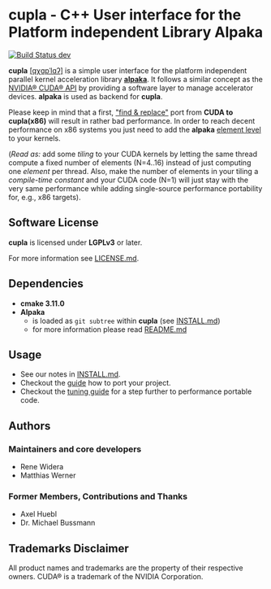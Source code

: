 **cupla** - C++ User interface for the Platform independent Library Alpaka
==========================================================================

[![Build Status dev](https://img.shields.io/travis/ComputationalRadiationPhysics/cupla/dev.svg?label=dev)](https://travis-ci.org/ComputationalRadiationPhysics/cupla/branches)

**cupla** [[qχɑpˈlɑʔ]](https://en.wiktionary.org/wiki/Qapla%27) is a simple user
interface for the platform independent parallel kernel
acceleration library
[**alpaka**](https://github.com/ComputationalRadiationPhysics/alpaka).
It follows a similar concept as the
[NVIDIA® CUDA® API](https://developer.nvidia.com/cuda-zone) by
providing a software layer to manage accelerator devices.
**alpaka** is used as backend for **cupla**.

Please keep in mind that a first, ["find & replace"](doc/PortingGuide.md) port
from **CUDA to cupla(x86)** will result in rather bad performance. In order to
reach decent performance on x86 systems you just need to add the **alpaka**
[element level](doc/TuningGuide.md) to your kernels.

(*Read as:* add some *tiling* to your CUDA kernels by letting the same thread
compute a fixed number of elements (N=4..16) instead of just computing one
*element* per thread. Also, make the number of elements in your tiling a
*compile-time constant* and your CUDA code (N=1) will just stay with the
very same performance while adding single-source performance portability for,
e.g., x86 targets).


Software License
----------------

**cupla** is licensed under **LGPLv3** or later.

For more information see [LICENSE.md](LICENSE.md).


Dependencies
------------

- **cmake 3.11.0**
- **Alpaka**
  - is loaded as `git subtree` within **cupla** (see [INSTALL.md](INSTALL.md))
  - for more information please read [README.md](https://github.com/ComputationalRadiationPhysics/alpaka/blob/master/README.md)

Usage
-----

- See our notes in [INSTALL.md](INSTALL.md).
- Checkout the [guide](doc/PortingGuide.md) how to port your project.
- Checkout the [tuning guide](doc/TuningGuide.md) for a step further to performance
  portable code.


Authors
-------

### Maintainers and core developers

- Rene Widera
- Matthias Werner

### Former Members, Contributions and Thanks

- Axel Huebl
- Dr. Michael Bussmann


Trademarks Disclaimer
---------------------

All product names and trademarks are the property of their respective owners.
CUDA® is a trademark of the NVIDIA Corporation.
